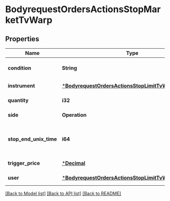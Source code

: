 # BodyrequestOrdersActionsStopMarketTvWarp

## Properties
Name | Type | Description | Notes
------------ | ------------- | ------------- | -------------
**condition** | **String** | Условие срабатывания more/less | [default to null]
**instrument** | [***BodyrequestOrdersActionsStopLimitTvWarpInstrument**](bodyrequest_OrdersActionsStopLimitTVWarp_instrument.md) |  | [default to null]
**quantity** | **i32** | Количество (лоты) | [default to null]
**side** | **Operation** |  | [default to null]
**stop_end_unix_time** | **i64** | Срок действия (UTC) в формате Unix Time seconds | [default to null]
**trigger_price** | [***Decimal**](BigDecimal.md) | Цена срабатывания | [default to null]
**user** | [***BodyrequestOrdersActionsStopLimitTvWarpUser**](bodyrequest_OrdersActionsStopLimitTVWarp_user.md) |  | [default to null]

[[Back to Model list]](../README.md#documentation-for-models) [[Back to API list]](../README.md#documentation-for-api-endpoints) [[Back to README]](../README.md)

